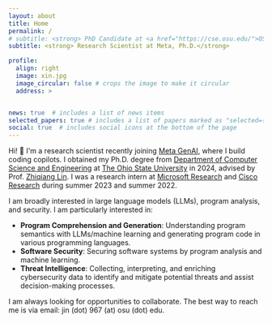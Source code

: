 ```yaml
---
layout: about
title: Home
permalink: /
# subtitle: <strong> PhD Candidate at <a href="https://cse.osu.edu/">OSU CSE</a> &nbsp; • &nbsp; <strong>:email:</strong> jin (dot) 967 (at) osu (dot) edu </strong>
subtitle: <strong> Research Scientist at Meta, Ph.D.</strong>

profile:
  align: right
  image: xin.jpg
  image_circular: false # crops the image to make it circular
  address: >


news: true  # includes a list of news items
selected_papers: true # includes a list of papers marked as "selected={true}"
social: true  # includes social icons at the bottom of the page
---
```


<!-- Hi! :wave: I'm a PhD candidate from Department of [Computer Science and Engineering](https://cse.osu.edu/) at The Ohio State University, advised by [Prof. Zhiqiang Lin](https://web.cse.ohio-state.edu/~lin.3021/). I'm also a member of [OSU SecLab](https://cse.engineering.osu.edu/computer-security-laboratory) and [NSF AI Edge Institute](https://aiedge.osu.edu/). -->

Hi! :wave: I'm a research scientist recently joining [Meta GenAI](https://ai.meta.com/meta-ai/), where I build coding copilots. I obtained my Ph.D. degree from [Department of Computer Science and Engineering](https://cse.osu.edu/) at [The Ohio State University](https://cse.osu.edu/) in 2024, advised by Prof. [Zhiqiang Lin](https://web.cse.ohio-state.edu/~lin.3021/). 
I was a research intern at [Microsoft Research](https://www.microsoft.com/en-us/research/) and [Cisco Research](https://research.cisco.com/) during summer 2023 and summer 2022.

<!-- I was also a member of [OSU SecLab](https://cse.engineering.osu.edu/computer-security-laboratory) and [NSF AI Edge Institute](https://aiedge.osu.edu/). -->

I am broadly interested in large language models (LLMs), program analysis, and security. I am particularly interested in:

<ul>
  <li><strong>Program Comprehension and Generation</strong>: Understanding program semantics with LLMs/machine learning and generating program code in various programming languages.</li>
  <li><strong>Software Security</strong>: Securing software systems by program analysis and machine learning.</li>
  <li><strong>Threat Intelligence</strong>: Collecting, interpreting, and enriching cybersecurity data to identify and  mitigate potential threats and assist decision-making processes.</li>
</ul>

I am always looking for opportunities to collaborate. The best way to reach me is via email: jin (dot) 967 (at) osu (dot) edu.

<!-- My research interests lie at the intersection of ***computer security*** and ***machine learning*** (especially on ***large language models***). I'm excited about:

<ul>
  <li><strong>Automated Program Understanding</strong>: Understanding program semantics with machine learning and exploring its applications to reverse engineering tasks.</li>
  <li><strong>Mobile/IoT/Edge Security</strong>: Securing mobile/IoT/edge systems and applications by program analysis and machine learning.</li>
  <li><strong>Threat Intelligence</strong>: Collecting, interpreting, and enriching cybersecurity data to identify and  mitigate potential threats and assist decision-making processes.</li>
</ul> -->

<!-- I was a research intern at [Microsoft Research](https://www.microsoft.com/en-us/research/) where I applied generative large language models to binary reverse engineering, mentored by [Jonathan Larson](https://www.microsoft.com/en-us/research/people/jolarso/), [Weiwei Yang](https://www.microsoft.com/en-us/research/people/weiwya/), and [Mike Walker](https://www.microsoft.com/en-us/research/people/walkerm/) in summer 2023. I also interned at [Cisco Research](https://research.cisco.com/) working with [Ashish Kundu](https://sites.google.com/view/ashishkundu/home) on building holistic attack graphs in edge computing in summer 2022. Before joining OSU, I obtained my bachelor degree from [Northwestern Polytechnical University](https://en.wikipedia.org/wiki/Northwestern_Polytechnical_University) in 2017 and then spent a gap year at University of Science and Technology of China and Fudan University. -->

<!-- <br> -->
